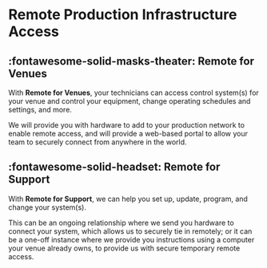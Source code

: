 # Remote Production Infrastructure Access

## :fontawesome-solid-masks-theater: Remote for Venues
With **Remote for Venues**, your technicians can access control system(s) for your venue and control your equipment, change operating schedules and settings, and more.

We will provide you with hardware to add to your production network to enable remote access, and will provide a web-based portal to allow your team to securely connect from anywhere in the world.

## :fontawesome-solid-headset: Remote for Support
With **Remote for Support**, we can help you set up, update, program, and change your system(s).

This can be an ongoing relationship where we send you hardware to connect your system, which allows us to securely tie in remotely; or it can be a one-off instance where we provide you instructions using a computer your venue already owns, to provide us with secure temporary remote access.